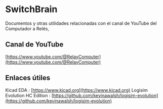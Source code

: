 # SwitchBrain

Documentos y otras utilidades relacionadas con el canal de YouTube del Computador a Relés,

## Canal de YouTube

[https://www.youtube.com/@RelayComputer](https://www.youtube.com/@RelayComputer)

## Enlaces útiles

Kicad EDA : [https://www.kicad.org](https://www.kicad.org)
Logisim Evolution HC Edition : [https://github.com/kevinawalsh/logisim-evolution](https://github.com/kevinawalsh/logisim-evolution)
